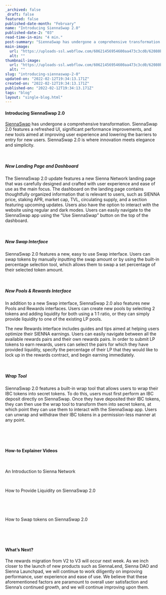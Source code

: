 ```yaml
---
_archived: false
_draft: false
featured: false
published-date-month: "February"
name: "Introducing SiennaSwap 2.0"
published-date-2: "03"
read-time-in-min: "4 min."
post-summary: "SiennaSwap has undergone a comprehensive transformation."
main-image:
  url: "https://uploads-ssl.webflow.com/60621456954600aa473c3cd0/62080b9d793fc562e0063f94_Introducing%20SiennaSwap%202.0%20Blog.jpg"
  alt: ""
thumbnail-image:
  url: "https://uploads-ssl.webflow.com/60621456954600aa473c3cd0/62080b9ff6b90e2e0b1d0ab1_Introducing%20SiennaSwap%202.0%20Blog%20Thump.jpg"
  alt: ""
slug: "introducing-siennaswap-2-0"
updated-on: "2022-02-12T19:34:13.171Z"
created-on: "2022-02-12T19:34:13.171Z"
published-on: "2022-02-12T19:34:13.171Z"
tags: "blog"
layout: "single-blog.html"
---
```


#### Introducing SiennaSwap 2.0

[SiennaSwap](http://app.sienna.network/) has undergone a comprehensive transformation. SiennaSwap 2.0 features a refreshed UI, significant performance improvements, and new tools aimed at improving user experience and lowering the barriers to entry for new users. SiennaSwap 2.0 is where innovation meets elegance and simplicity.

‍

##### **New Landing Page and Dashboard**

The SiennaSwap 2.0 update features a new Sienna Network landing page that was carefully designed and crafted with user experience and ease of use as the main focus. The dashboard on the landing page contains thoughtfully organized information that is relevant to users, such as SIENNA price, staking APR, market cap, TVL, circulating supply, and a section featuring upcoming updates. Users also have the option to interact with the website using regular and dark modes. Users can easily navigate to the SiennaSwap app using the “Use SiennaSwap” button on the top of the dashboard.

‍

##### **New Swap Interface**

SiennaSwap 2.0 features a  new, easy to use Swap interface. Users can swap tokens by manually inputting the swap amount or by using the built-in percentage selection tool, which allows them to swap a set percentage of their selected token amount.

‍

##### **New Pools & Rewards Interface**

In addition to a new Swap interface, SiennaSwap 2.0 also features new Pools and Rewards interfaces. Users can create new pools by selecting 2 tokens and adding liquidity for both using a 1:1 ratio, or they can simply provide liquidity to one of the existing LP pools.

The new Rewards interface includes guides and tips aimed at helping users optimize their SIENNA earnings. Users can easily navigate between all the available rewards pairs and their own rewards pairs. In order to submit LP tokens to earn rewards, users can select the pairs for which they have provided liquidity, specify the percentage of their LP that they would like to lock up in the rewards contract, and begin earning immediately.

‍

##### **Wrap Tool**

SiennaSwap 2.0 features a built-in wrap tool that allows users to wrap their IBC tokens into secret tokens. To do this, users must first perform an IBC deposit directly on SiennaSwap. Once they have deposited their IBC tokens, they can then use the wrap tool to transform them into secret tokens, at which point they can use them to interact with the SiennaSwap app. Users can unwrap and withdraw their IBC tokens in a permission-less manner at any point.

‍

‍

#### How-to Explainer Videos

‍

An Introduction to Sienna Network

‍

  

How to Provide Liquidity on SiennaSwap 2.0

‍

‍

How to Swap tokens on SiennaSwap 2.0

‍

‍

#### **What’s Next?**

The rewards migration from V2 to V3 will occur next week. As we inch closer to the launch of new products such as SiennaLend, Sienna DAO and Sienna Launchpad, we will continue to work diligently on improving performance, user experience and ease of use. We believe that these aforementioned factors are paramount to overall user satisfaction and Sienna’s continued growth, and we will continue improving upon them.

‍
